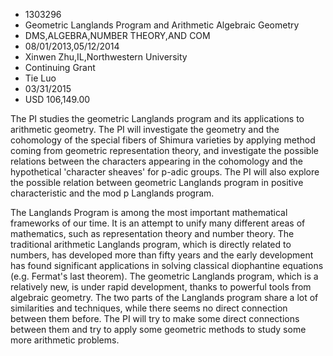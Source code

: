
* 1303296
* Geometric Langlands Program and Arithmetic Algebraic Geometry
* DMS,ALGEBRA,NUMBER THEORY,AND COM
* 08/01/2013,05/12/2014
* Xinwen Zhu,IL,Northwestern University
* Continuing Grant
* Tie Luo
* 03/31/2015
* USD 106,149.00

The PI studies the geometric Langlands program and its applications to
arithmetic geometry. The PI will investigate the geometry and the cohomology of
the special fibers of Shimura varieties by applying method coming from geometric
representation theory, and investigate the possible relations between the
characters appearing in the cohomology and the hypothetical 'character sheaves'
for p-adic groups. The PI will also explore the possible relation between
geometric Langlands program in positive characteristic and the mod p Langlands
program.

The Langlands Program is among the most important mathematical frameworks of our
time. It is an attempt to unify many different areas of mathematics, such as
representation theory and number theory. The traditional arithmetic Langlands
program, which is directly related to numbers, has developed more than fifty
years and the early development has found significant applications in solving
classical diophantine equations (e.g. Fermat's last theorem). The geometric
Langlands program, which is a relatively new, is under rapid development, thanks
to powerful tools from algebraic geometry. The two parts of the Langlands
program share a lot of similarities and techniques, while there seems no direct
connection between them before. The PI will try to make some direct connections
between them and try to apply some geometric methods to study some more
arithmetic problems.
